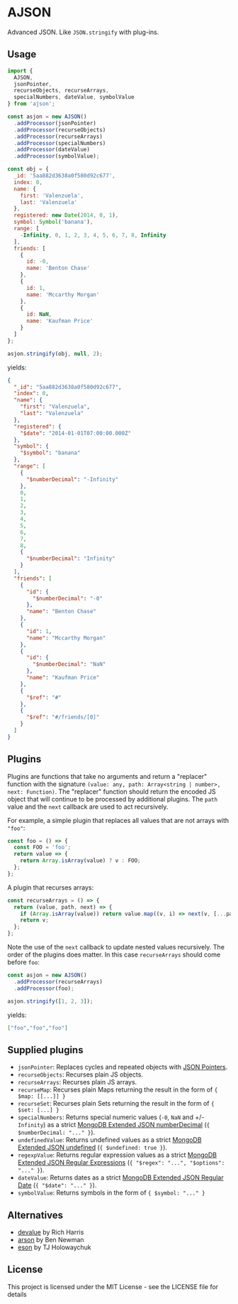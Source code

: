 # AJSON

Advanced JSON. Like `JSON.stringify` with plug-ins.

## Usage

```js
import { 
  AJSON,
  jsonPointer,
  recurseObjects, recurseArrays,
  specialNumbers, dateValue, symbolValue
} from 'ajson';

const asjon = new AJSON()
  .addProcessor(jsonPointer)
  .addProcessor(recurseObjects)
  .addProcessor(recurseArrays)
  .addProcessor(specialNumbers)
  .addProcessor(dateValue)
  .addProcessor(symbolValue);

const obj = {
  _id: '5aa882d3638a0f580d92c677',
  index: 0,
  name: {
    first: 'Valenzuela',
    last: 'Valenzuela'
  },
  registered: new Date(2014, 0, 1),
  symbol: Symbol('banana'),
  range: [
    -Infinity, 0, 1, 2, 3, 4, 5, 6, 7, 8, Infinity
  ],
  friends: [
    {
      id: -0,
      name: 'Benton Chase'
    },
    {
      id: 1,
      name: 'Mccarthy Morgan'
    },
    {
      id: NaN,
      name: 'Kaufman Price'
    }
  ]
};

asjon.stringify(obj, null, 2);
```

yields:

```json
{
  "_id": "5aa882d3638a0f580d92c677",
  "index": 0,
  "name": {
    "first": "Valenzuela",
    "last": "Valenzuela"
  },
  "registered": {
    "$date": "2014-01-01T07:00:00.000Z"
  },
  "symbol": {
    "$symbol": "banana"
  },
  "range": [
    {
      "$numberDecimal": "-Infinity"
    },
    0,
    1,
    2,
    3,
    4,
    5,
    6,
    7,
    8,
    {
      "$numberDecimal": "Infinity"
    }
  ],
  "friends": [
    {
      "id": {
        "$numberDecimal": "-0"
      },
      "name": "Benton Chase"
    },
    {
      "id": 1,
      "name": "Mccarthy Morgan"
    },
    {
      "id": {
        "$numberDecimal": "NaN"
      },
      "name": "Kaufman Price"
    },
    {
      "$ref": "#"
    },
    {
      "$ref": "#/friends/[0]"
    }
  ]
}
```

## Plugins

Plugins are functions that take no arguments and return a "replacer" function with the signature `(value: any, path: Array<string | number>, next: Function)`.  The "replacer" function should return the encoded JS object that will continue to be processed by additional plugins.  The `path` value and the `next` callback are used to act recursively.

For example, a simple plugin that replaces all values that are not arrays with `"foo"`:

```ts
const foo = () => {
  const FOO = 'foo';
  return value => {
    return Array.isArray(value) ? v : FOO;
  };
};
```

A plugin that recurses arrays:

```ts
const recurseArrays = () => {
  return (value, path, next) => {
    if (Array.isArray(value)) return value.map((v, i) => next(v, [...path, i]));
    return v;
  };
};
```

Note the use of the `next` callback to update nested values recursively.  The order of the plugins does matter.  In this case `recurseArrays` should come before `foo`:

```ts
const asjon = new AJSON()
  .addProcessor(recurseArrays)
  .addProcessor(foo);

asjon.stringify([1, 2, 3]);
```

yields:

```json
["foo","foo","foo"]
```

## Supplied plugins

* `jsonPointer`: Replaces cycles and repeated objects with [JSON Pointers](https://tools.ietf.org/html/rfc6901).
* `recurseObjects`: Recurses plain JS objects.
* `recurseArrays`: Recurses plain JS arrays.
* `recurseMap`: Recurses plain Maps returning the result in the form of `{ $map: [[...]] }`
* `recurseSet`: Recurses plain Sets returning the result in the form of `{ $set: [...] }`
* `specialNumbers`: Returns special numeric values (`-0`, `NaN` and +/-`Infinity`) as a strict [MongoDB Extended JSON numberDecimal](https://docs.mongodb.com/manual/reference/mongodb-extended-json/#numberdecimal) (`{ $numberDecimal: "..." }`).
* `undefinedValue`: Returns undefined values as a strict [MongoDB Extended JSON undefined](https://docs.mongodb.com/manual/reference/mongodb-extended-json/#undefined-type) (`{ $undefined: true }`).
* `regexpValue`: Returns regular expression values as a strict [MongoDB Extended JSON Regular Expressions](https://docs.mongodb.com/manual/reference/mongodb-extended-json/#regular-expression) (`{ "$regex": "...", "$options": "..." }`).
* `dateValue`: Returns dates as a strict [MongoDB Extended JSON Regular Date](https://docs.mongodb.com/manual/reference/mongodb-extended-json/#date) (`{ "$date": "..." }`).
* `symbolValue`: Returns symbols in the form of `{ $symbol: "..." }`

## Alternatives

* [devalue](https://github.com/Rich-Harris/devalue) by Rich Harris
* [arson](https://github.com/benjamn/arson) by Ben Newman
* [eson](https://github.com/tj/eson) by TJ Holowaychuk

## License

This project is licensed under the MIT License - see the LICENSE file for details
